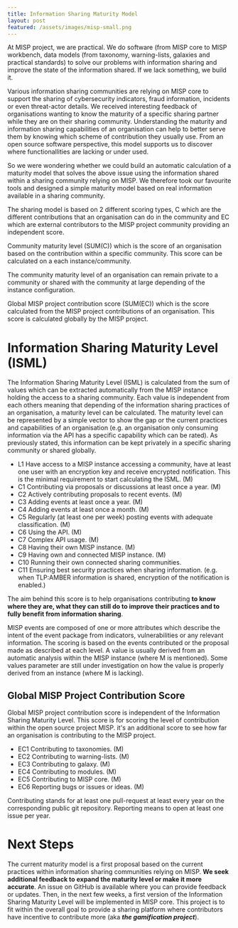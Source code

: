 ```yaml
---
title: Information Sharing Maturity Model
layout: post
featured: /assets/images/misp-small.png
---
```


At MISP project, we are practical. We do software (from MISP core to MISP workbench, data models (from taxonomy, warning-lists, galaxies and practical standards) to solve our problems with information sharing and improve the state of the information shared. If we lack something, we build it.

Various information sharing communities are relying on MISP core to support the sharing of cybersecurity indicators, fraud information, incidents or even threat-actor details. We received interesting feedback of organisations wanting to know the maturity of a specific sharing partner while they are on their sharing community. Understanding the maturity and information sharing capabilities of an organisation can help to better serve them by knowing which scheme of contribution they usually use. From an open source software perspective, this model supports us to discover where functionallities are lacking or under used.

So we were wondering whether we could build an automatic calculation of a maturity model that solves the above issue using the information shared within a sharing community relying on MISP. We therefore took our favourite tools and designed a simple maturity model based on real information available in a sharing community.

The sharing model is based on 2 different scoring types, C which are the different contributions that an organisation can do in the community and EC which are external contributors to the MISP project community providing an independent score.

Community maturity level (SUM(C)) which is the score of an organisation based on the contribution within a specific community. This score can be calculated on a each instance/community.

The community maturity level of an organisation can remain private to a community or shared with the community at large depending of the instance configuration.

Global MISP project contribution score (SUM(EC)) which is the score calculated from the MISP project contributions of an organisation. This score is calculated globally by the MISP project.

# Information Sharing Maturity Level (ISML)

The Information Sharing Maturity Level (ISML) is calculated from the sum of values which can be extracted automatically from the MISP instance holding the access to a sharing community. Each value is independent from each others meaning that depending of the information sharing practices of an organisation, a maturity level can be calculated. The maturity level can be represented by a simple vector to show the gap or the current practices and capabilities of an organisation (e.g. an organisation only consuming information via the API has a specific capability which can be rated). As previously stated, this information can be kept privately in a specific sharing community or shared globally.

- L1 Have access to a MISP instance accessing a community, have at least one user with an encryption key and receive encrypted notification. This is the minimal requirement to start calculating the ISML. (M)
- C1 Contributing via proposals or discussions at least once a year. (M)
- C2 Actively contributing proposals to recent events. (M)
- C3 Adding events at least once a year. (M)
- C4 Adding events at least once a month. (M)
- C5 Regularly (at least one per week) posting events with adequate classification. (M)
- C6 Using the API. (M)
- C7 Complex API usage. (M)
- C8 Having their own MISP instance. (M)
- C9 Having own and connected MISP instance. (M)
- C10 Running their own connected sharing communities.
- C11 Ensuring best security practices when sharing information. (e.g. when TLP:AMBER information is shared, encryption of the notification is enabled.)

The aim behind this score is to help organisations contributing **to know where they are, what they can still do to improve their practices and to fully benefit from information sharing**.

MISP events are composed of one or more attributes which describe the intent of the event package from indicators, vulnerabilities or any relevant information. The scoring is based on the events contributed or the proposal made as described at each level. A value is usually derived from an automatic analysis within the MISP instance (where M is mentioned). Some values parameter are still under investigation on how the value is properly derived from an instance (where M is lacking).

## Global MISP Project Contribution Score

Global MISP project contribution score is independent of the Information Sharing Maturity Level. This score is for scoring the level of contribution within the open source project MISP. it's an additional score to see how far an organisation is contributing to the MISP project.

- EC1 Contributing to taxonomies. (M)
- EC2 Contributing to warning-lists. (M)
- EC3 Contributing to galaxy. (M)
- EC4 Contributing to modules. (M)
- EC5 Contributing to MISP core. (M)
- EC6 Reporting bugs or issues or ideas. (M)

Contributing stands for at least one pull-request at least every year on the corresponding public git repository. Reporting means to open at least one issue per year.

# Next Steps

The current maturity model is a first proposal based on the current practices within information sharing communities relying on MISP. **We seek additional feedback to expand the maturity level or make it more accurate**. An issue on GitHub is available where you can provide feedback or updates. Then, in the next few weeks, a first version of the Information Sharing Maturity Level will be implemented in MISP core. This project is to fit within the overall goal to provide a sharing platform where contributors have incentive to contribute more (aka ***the gamification project***).
